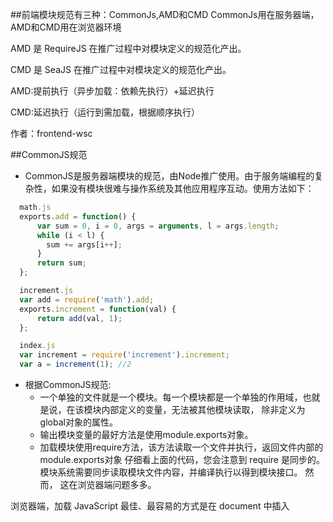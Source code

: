 
##前端模块规范有三种：CommonJs,AMD和CMD
CommonJs用在服务器端，AMD和CMD用在浏览器环境

AMD 是 RequireJS 在推广过程中对模块定义的规范化产出。

CMD 是 SeaJS 在推广过程中对模块定义的规范化产出。

AMD:提前执行（异步加载：依赖先执行）+延迟执行

CMD:延迟执行（运行到需加载，根据顺序执行）

作者：frontend-wsc


##CommonJS规范

* CommonJS是服务器端模块的规范，由Node推广使用。由于服务端编程的复杂性，如果没有模块很难与操作系统及其他应用程序互动。使用方法如下：
```javascript
  math.js
  exports.add = function() {
      var sum = 0, i = 0, args = arguments, l = args.length;
      while (i < l) {
        sum += args[i++];
      }
      return sum;
  };

  increment.js
  var add = require('math').add;
  exports.increment = function(val) {
      return add(val, 1);
  };

  index.js
  var increment = require('increment').increment;
  var a = increment(1); //2
```
* 根据CommonJS规范:
  * 一个单独的文件就是一个模块。每一个模块都是一个单独的作用域，也就是说，在该模块内部定义的变量，无法被其他模块读取，	 除非定义为global对象的属性。
  * 输出模块变量的最好方法是使用module.exports对象。
  * 加载模块使用require方法，该方法读取一个文件并执行，返回文件内部的module.exports对象
仔细看上面的代码，您会注意到 require 是同步的。模块系统需要同步读取模块文件内容，并编译执行以得到模块接口。
然而， 这在浏览器端问题多多。

浏览器端，加载 JavaScript 最佳、最容易的方式是在 document 中插入<script>标签。但脚本标签天生异步，传统 CommonJS 模块在浏览器环境中无法正常加载。

解决思路之一是，开发一个服务器端组件，对模块代码作静态分析，将模块与它的依赖列表一起返回给浏览器端。 这很好使，但需要服务器安装额外的组件，并因此要调整一系列底层架构。

另一种解决思路是，用一套标准模板来封装模块定义：

```
	define(function(require, exports, module) {

       // The module code goes here

    });
	
```
这套模板代码为模块加载器提供了机会，使其能在模块代码执行之前，对模块代码进行静态分析，并动态生成依赖列表。
```
	math.js
define(function(require, exports, module) {
  exports.add = function() {
    var sum = 0, i = 0, args = arguments, l = args.length;
    while (i < l) {
      sum += args[i++];
    }
    return sum;
  };
});

increment.js
define(function(require, exports, module) {
  var add = require('math').add;
  exports.increment = function(val) {
    return add(val, 1);
  };
});

index.js
define(function(require, exports, module) {
  var inc = require('increment').increment;
  inc(1); // 2
});


```

##AMD规范
* AMD是"Asynchronous Module Definition"的缩写，意思就是"异步模块定义"。由于不是JavaScript原生支持，使用AMD规范进行页面开发需要用到对应的库函数，也就是大名鼎鼎RequireJS，实际上AMD 是 RequireJS 在推广过程中对模块定义的规范化的产出
* 它采用异步方式加载模块，模块的加载不影响它后面语句的运行。所有依赖这个模块的语句，都定义在一个回调函数中，等到加载完成之后，这个回调函数才会运行。
* RequireJS主要解决两个问题
	* 多个js文件可能有依赖关系，被依赖的文件需要早于依赖它的文件加载到浏览器
    * js加载的时候浏览器会停止页面渲染，加载文件越多，页面失去响应时间越长
* RequireJs也采用require()语句加载模块，但是不同于CommonJS，它要求两个参数:
	* 第一个参数[module]，是一个数组，里面的成员就是要加载的模块；
    * 第二个参数callback，则是加载成功之后的回调函数。math.add()与math模块加载不是同步的，浏览器不会发生假死。
    
	```
    require([module], callback);

    require([increment'], function (increment) {
        increment.add(1);
    });
    
    ``` 
    ##define函数   
     * RequireJS定义了一个函数 define，它是全局变量，用来定义模块:
	```
    	define(id?, dependencies?, factory);
    ```
	* 参数说明：

      * id：指定义中模块的名字，可选；如果没有提供该参数，模块的名字应该默认为模块加载器请求的指定脚本的名字。如果提供了该参数，模块名必须是“顶级”的和绝对的（不允许相对名字）。
      * 依赖dependencies：是一个当前模块依赖的，已被模块定义的模块标识的数组字面量。依赖参数是可选的，如果忽略此参数，它应该默认为["require", "exports", "module"]。然而，如果工厂方法的长度属性小于3，加载器会选择以函数的长度属性指定的参数个数调用工厂方法。
      * 工厂方法factory，模块初始化要执行的函数或对象。如果为函数，它应该只被执行一次。如果是对象，此对象应该为模块的输出值。

	```
    	math.js
    	define('math',['jquery'],function($){
        	return {
            	add:function(x,y){
                	return x + y
                }
            }
        })
    ```
      * 将该模块命名为math.js保存。
      
      ```
      	require(['jquery,math'],function($,math){
        	console.log(math.add(10,100)) //110
        })
      
      ```
      * main.js引入模块方法

##CMD规范
 * CMD 即Common Module Definition通用模块定义，CMD规范是国内发展出来的，就像AMD有个requireJS，CMD有个浏览器的实现SeaJS，SeaJS要解决的问题和requireJS一样，只不过在模块定义方式和模块加载（可以说运行、解析）时机上有所不同。
* 在 CMD 规范中，一个模块就是一个文件。代码的书写格式如下:
	```
    	define(function(require,exports,module){
        	// 模块代码
        })
    ```





